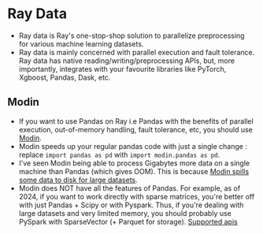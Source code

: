 # Ray Data
- Ray data is Ray's one-stop-shop solution to parallelize preprocessing for various machine learning datasets. 
- Ray data is mainly concerned with parallel execution and fault tolerance. Ray data has native reading/writing/preprocessing APIs, but, more importantly, integrates with your favourite libraries like PyTorch, Xgboost, Pandas, Dask, etc.
## Modin
- If you want to use Pandas on Ray i.e Pandas with the benefits of parallel execution, out-of-memory handling, fault tolerance, etc, you should use [Modin](https://github.com/modin-project/modin).
- Modin speeds up your regular pandas code with just a single change : replace `import pandas as pd` with `import modin.pandas as pd`. 
- I've seen Modin being able to process Gigabytes more data on a single machine than Pandas (which gives OOM). This is because [Modin spills some data to disk for large datasets](https://modin.readthedocs.io/en/stable/getting_started/why_modin/out_of_core.html).
- Modin does NOT have all the features of Pandas. For example, as of 2024, if you want to work directly with sparse matrices, you're better off with just Pandas + Scipy or with Pyspark. Thus, if you're dealing with large datasets and very limited memory, you should probably use PySpark with SparseVector (+ Parquet for storage). [Supported apis](https://modin.readthedocs.io/en/stable/supported_apis/dataframe_supported.html)
